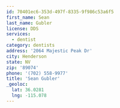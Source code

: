 ```yaml
---
id: 70401ec6-353d-497f-8335-9f986c53a6f5
first_name: Sean
last_name: Gubler
license: DDS
services:
  - dentist
category: dentists
address: '2064 Majestic Peak Dr'
city: Henderson
state: NV
zip: '89074'
phone: '(702) 558-9977'
title: 'Sean Gubler'
_geoloc:
  lat: 36.0281
  lng: -115.078
---
```

